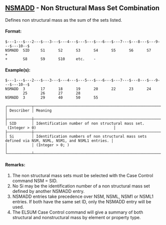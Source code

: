 ## [NSMADD](https://nexus.hexagon.com/documentationcenter/bundle/MSC_Nastran_2022.4/page/Nastran_Combined_Book/qrg/bulkno/TOC.NSMADD.xhtml) - Non Structural Mass Set Combination

Defines non structural mass as the sum of the sets listed.

#### Format:

```nastran
$---1---$---2---$---3---$---4---$---5---$---6---$---7---$---8---$---9---$---10--$
NSMADD  SID     S1      S2      S3      S4      S5      S6      S7      +       
+       S8      S9      S10     etc.    -                                       
```

#### Example(s):

```nastran
$---1---$---2---$---3---$---4---$---5---$---6---$---7---$---8---$---9---$---10--$
NSMADD  3       17      18      19      20      22      23      24              
        25      26      27      28                                              
NSMADD  3       29      40      50      55                                      
```

```text
┌───────────┬────────────────────────────────────────────────────────────────────────────────────────────────────┐
│ Describer │ Meaning                                                                                            │
├───────────┼────────────────────────────────────────────────────────────────────────────────────────────────────┤
│ SID       │ Identification number of non structural mass set.  (Integer > 0)                                   │
├───────────┼────────────────────────────────────────────────────────────────────────────────────────────────────┤
│ Si        │ Identification numbers of non structural mass sets defined via NSM, NSML, NSM1, and NSML1 entries. │
│           │ (Integer > 0; )                                                                                    │
└───────────┴────────────────────────────────────────────────────────────────────────────────────────────────────┘
```

#### Remarks:

1. The non structural mass sets must be selected with the Case Control command NSM = SID.
2. No Si may be the identification number of a non structural mass set defined by another NSMADD entry.
3. NSMADD entries take precedence over NSM, NSML, NSM1 or NSML1 entries. If both have the same set ID, only the NSMADD entry will be used.
4. The ELSUM Case Control command will give a summary of both structural and nonstructural mass by element or property type.
